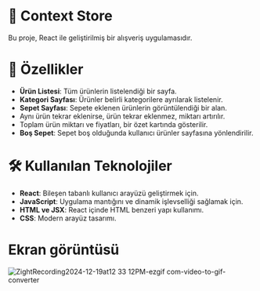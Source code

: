 # 💫 Context Store
Bu proje, React ile geliştirilmiş bir alışveriş uygulamasıdır. 

# 🚀 Özellikler
- **Ürün Listesi**: Tüm ürünlerin listelendiği bir sayfa.
- **Kategori Sayfası**: Ürünler belirli kategorilere ayrılarak listelenir.
- **Sepet Sayfası**: Sepete eklenen ürünlerin görüntülendiği bir alan.
- Aynı ürün tekrar eklenirse, ürün tekrar eklenmez, miktarı artırılır.
- Toplam ürün miktarı ve fiyatları, bir özet kartında gösterilir.
- **Boş Sepet**: Sepet boş olduğunda kullanıcı ürünler sayfasına yönlendirilir.

# 🛠️ Kullanılan Teknolojiler
- **React**: Bileşen tabanlı kullanıcı arayüzü geliştirmek için.
- **JavaScript**: Uygulama mantığını ve dinamik işlevselliği sağlamak için.
- **HTML ve JSX**: React içinde HTML benzeri yapı kullanımı.
- **CSS**: Modern arayüz tasarımı.

# Ekran görüntüsü

![ZightRecording2024-12-19at12 33 12PM-ezgif com-video-to-gif-converter](https://github.com/user-attachments/assets/658f27e1-e664-441b-8c8d-6f432d9a3bb6)
